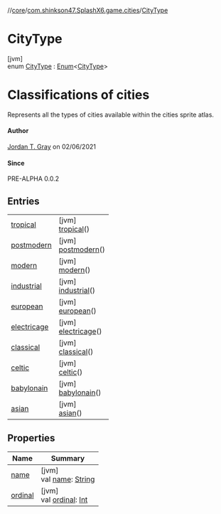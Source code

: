 //[core](../../../index.md)/[com.shinkson47.SplashX6.game.cities](../index.md)/[CityType](index.md)

# CityType

[jvm]\
enum [CityType](index.md) : [Enum](https://kotlinlang.org/api/latest/jvm/stdlib/kotlin/-enum/index.html)&lt;[CityType](index.md)&gt; 

# Classifications of cities

Represents all the types of cities available within the cities sprite atlas.

#### Author

[Jordan T. Gray](https://www.shinkson47.in) on 02/06/2021

#### Since

PRE-ALPHA 0.0.2

## Entries

| | |
|---|---|
| [tropical](tropical/index.md) | [jvm]<br>[tropical](tropical/index.md)() |
| [postmodern](postmodern/index.md) | [jvm]<br>[postmodern](postmodern/index.md)() |
| [modern](modern/index.md) | [jvm]<br>[modern](modern/index.md)() |
| [industrial](industrial/index.md) | [jvm]<br>[industrial](industrial/index.md)() |
| [european](european/index.md) | [jvm]<br>[european](european/index.md)() |
| [electricage](electricage/index.md) | [jvm]<br>[electricage](electricage/index.md)() |
| [classical](classical/index.md) | [jvm]<br>[classical](classical/index.md)() |
| [celtic](celtic/index.md) | [jvm]<br>[celtic](celtic/index.md)() |
| [babylonain](babylonain/index.md) | [jvm]<br>[babylonain](babylonain/index.md)() |
| [asian](asian/index.md) | [jvm]<br>[asian](asian/index.md)() |

## Properties

| Name | Summary |
|---|---|
| [name](../../com.shinkson47.SplashX6.network/-packet-type/-ping/index.md#-372974862%2FProperties%2F971615585) | [jvm]<br>val [name](../../com.shinkson47.SplashX6.network/-packet-type/-ping/index.md#-372974862%2FProperties%2F971615585): [String](https://kotlinlang.org/api/latest/jvm/stdlib/kotlin/-string/index.html) |
| [ordinal](../../com.shinkson47.SplashX6.network/-packet-type/-ping/index.md#-739389684%2FProperties%2F971615585) | [jvm]<br>val [ordinal](../../com.shinkson47.SplashX6.network/-packet-type/-ping/index.md#-739389684%2FProperties%2F971615585): [Int](https://kotlinlang.org/api/latest/jvm/stdlib/kotlin/-int/index.html) |

